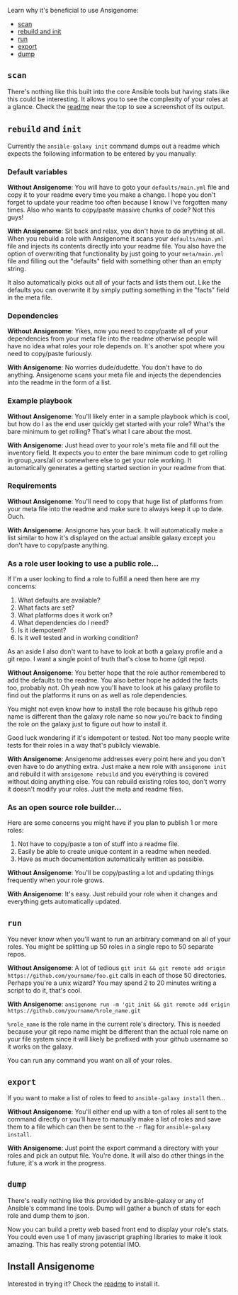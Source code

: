 Learn why it's beneficial to use Ansigenome:

- [scan](#scan)
- [rebuild and init](#rebuild-and-init)
- [run](#run)
- [export](#export)
- [dump](#dump)

## `scan`

There's nothing like this built into the core Ansible tools but having stats like this could be interesting. It allows you to see the complexity of your roles at a glance. Check the [readme](https://github.com/nickjj/ansigenome) near the top to see a screenshot of its output.

## `rebuild` and `init`

Currently the `ansible-galaxy init` command dumps out a readme which expects the following information to be entered by you manually:

### Default variables

**Without Ansigenome**: You will have to goto your `defaults/main.yml` file and copy it to your readme every time you make a change. I hope you don't forget to update your readme too often because I know I've forgotten many times. Also who wants to copy/paste massive chunks of code? Not this guys!

**With Ansigenome**: Sit back and relax, you don't have to do anything at all. When you rebuild a role with Ansigenome it scans your `defaults/main.yml` file and injects its contents directly into your readme file. You also have the option of overwriting that functionality by just going to your `meta/main.yml` file and filling out the "defaults" field with something other than an empty string.

It also automatically picks out all of your facts and lists them out. Like the defaults you can overwrite it by simply putting something in the "facts" field in the meta file.

### Dependencies

**Without Ansigenome**: Yikes, now you need to copy/paste all of your dependencies from your meta file into the readme otherwise people will have no idea what roles your role depends on. It's another spot where you need to copy/paste furiously.

**With Ansigenome**: No worries dude/dudette. You don't have to do anything. Ansigenome scans your meta file and injects the dependencies into the readme in the form of a list.

### Example playbook

**Without Ansigenome**: You'll likely enter in a sample playbook which is cool, but how do I as the end user quickly get started with your role? What's the bare minimum to get rolling? That's what I care about the most.

**With Ansigenome**: Just head over to your role's meta file and fill out the inventory field. It expects you to enter the bare minimum code to get rolling in group_vars/all or somewhere else to get your role working. It automatically generates a getting started section in your readme from that.

### Requirements

**Without Ansigenome**: You'll need to copy that huge list of platforms from your meta file into the readme and make sure to always keep it up to date. Ouch.

**With Ansigenome**: Ansignome has your back. It will automatically make a list similar to how it's displayed on the actual ansible galaxy except you don't have to copy/paste anything.

### As a role user looking to use a public role...

If I'm a user looking to find a role to fulfill a need then here are my concerns:

1. What defaults are available?
2. What facts are set?
3. What platforms does it work on?
4. What dependencies do I need?
5. Is it idempotent?
6. Is it well tested and in working condition?

As an aside I also don't want to have to look at both a galaxy profile and a git repo. I want a single point of truth that's close to home (git repo).

**Without Ansigenome**: You better hope that the role author remembered to add the defaults to the readme. You also better hope he added the facts too, probably not. Oh yeah now you'll have to look at his galaxy profile to find out the platforms it runs on as well as role dependencies.

You might not even know how to install the role because his github repo name is different than the galaxy role name so now you're back to finding the role on the galaxy just to figure out how to install it.

Good luck wondering if it's idempotent or tested. Not too many people write tests for their roles in a way that's publicly viewable.

**With Ansigenome**: Ansigenome addresses every point here and you don't even have to do anything extra. Just make a new role with `ansigenome init` and rebuild it with `ansigenome rebuild` and you everything is covered without doing anything else. You can rebuild existing roles too, don't worry it doesn't modify your roles. Just the meta and readme files.

### As an open source role builder...

Here are some concerns you might have if you plan to publish 1 or more roles:

1. Not have to copy/paste a ton of stuff into a readme file.
2. Easily be able to create unique content in a readme when needed.
3. Have as much documentation automatically written as possible.

**Without Ansigenome**: You'll be copy/pasting a lot and updating things frequently when your role grows.

**With Ansigenome**: It's easy. Just rebuild your role when it changes and everything gets automatically updated.

## `run`

You never know when you'll want to run an arbitrary command on all of your roles. You might be splitting up 50 roles in a single repo to 50 separate repos.

**Without Ansigenome**: A lot of tedious `git init && git remote add origin https://github.com/yourname/foo.git` calls in each of those 50 directories. Perhaps you're a unix wizard? You may spend 2 to 20 minutes writing a script to do it, that's cool.

**With Ansigenome**: `ansigenome run -m 'git init && git remote add origin https://github.com/yourname/%role_name.git`

`%role_name` is the role name in the current role's directory. This is needed because your git repo name might be different than the actual role name on your file system since it will likely be prefixed with your github username so it works on the galaxy.

You can run any command you want on all of your roles.

## `export`

If you want to make a list of roles to feed to `ansible-galaxy install` then...

**Without Ansigenome**: You'll either end up with a ton of roles all sent to the command directly or you'll have to manually make a list of roles and save them to a file which can then be sent to the `-r` flag for `ansible-galaxy install`.

**With Ansigenome**: Just point the export command a directory with your roles and pick an output file. You're done. It will also do other things in the future, it's a work in the progress.

## `dump`

There's really nothing like this provided by ansible-galaxy or any of Ansible's command line tools. Dump will gather a bunch of stats for each role and dump them to json.

Now you can build a pretty web based front end to display your role's stats. You could even use 1 of many javascript graphing libraries to make it look amazing. This has really strong potential IMO.

## Install Ansigenome

Interested in trying it? Check the [readme](https://github.com/nickjj/ansigenome#installation) to install it.
